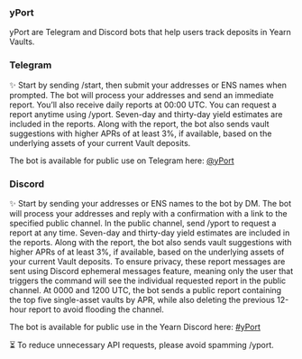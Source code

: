 ### yPort
yPort are Telegram and Discord bots that help users track deposits in Yearn Vaults.

### Telegram
✨ Start by sending /start, then submit your addresses or ENS names when prompted. The bot will process your addresses and send an immediate report. You’ll also receive daily reports at 00:00 UTC. You can request a report anytime using /yport. Seven-day and thirty-day yield estimates are included in the reports. Along with the report, the bot also sends vault suggestions with higher APRs of at least 3%, if available, based on the underlying assets of your current Vault deposits.

The bot is available for public use on Telegram here: [@yPort](https://t.me/yPortBot)
### Discord
✨ Start by sending your addresses or ENS names to the bot by DM. The bot will process your addresses and reply with a confirmation with a link to the specified public channel. In the public channel, send /yport to request a report at any time. Seven-day and thirty-day yield estimates are included in the reports. Along with the report, the bot also sends vault suggestions with higher APRs of at least 3%, if available, based on the underlying assets of your current Vault deposits. To ensure privacy, these report messages are sent using Discord ephemeral messages feature, meaning only the user that triggers the command will see the individual requested report in the public channel. At 0000 and 1200 UTC, the bot sends a public report containing the top five single-asset vaults by APR, while also deleting the previous 12-hour report to avoid flooding the channel. 

The bot is available for public use in the Yearn Discord here: [#yPort](https://discord.com/channels/734804446353031319/1279431421760507976)



⏳ To reduce unnecessary API requests, please avoid spamming /yport.
